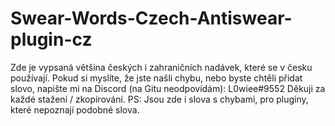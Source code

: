 # Swear-Words-Czech-Antiswear-plugin-cz
Zde je vypsaná většina českých i zahraničních nadávek, které se v česku používají. Pokud si myslíte, že jste našli chybu, nebo byste chtěli přidat slovo, napište mi na Discord (na Gitu neodpovídám): L0wiee#9552 Děkuji za každé stažení / zkopírování.  PS:  Jsou zde i slova s chybami, pro pluginy, které nepoznají podobné slova.
